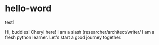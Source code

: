 # hello-word
test1

Hi, buddies!
Cheryl here! 
I am a slash (researcher/architect/writer/
I am a fresh python learner.
Let's start a good journey together.
